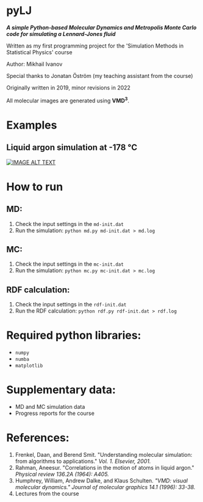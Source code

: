 # pyLJ
***A simple Python-based Molecular Dynamics and Metropolis Monte Carlo code for simulating a Lennard-Jones fluid***

Written as my first programming project for the 'Simulation Methods in Statistical Physics' course

Author: Mikhail Ivanov

Special thanks to Jonatan Öström (my teaching assistant from the course)

Originally written in 2019, minor revisions in 2022

All molecular images are generated using **VMD<sup>3**.

# Examples
## Liquid argon simulation at -178 °C
 
[![IMAGE ALT TEXT](https://i.imgur.com/GderjHB.jpeg)](http://www.youtube.com/watch?v=8glY-WNcKHY "Liquid Argon simulation")

# How to run
## MD:
1. Check the input settings in the `md-init.dat`
2. Run the simulation: `python md.py md-init.dat > md.log`

## MC:
1. Check the input settings in the `mc-init.dat`
2. Run the simulation: `python mc.py mc-init.dat > mc.log`

## RDF calculation:
1. Check the input settings in the `rdf-init.dat`
2. Run the RDF calculation: `python rdf.py rdf-init.dat > rdf.log`

# Required python libraries:
- `numpy`
- `numba`
- `matplotlib`

# Supplementary data:
- MD and MC simulation data
- Progress reports for the course
  
# References:
1. Frenkel, Daan, and Berend Smit. "Understanding molecular simulation: from algorithms to applications." *Vol. 1. Elsevier, 2001.*
2. Rahman, Aneesur. "Correlations in the motion of atoms in liquid argon." *Physical review 136.2A (1964): A405.*
3. Humphrey, William, Andrew Dalke, and Klaus Schulten. *"VMD: visual molecular dynamics." Journal of molecular graphics 14.1 (1996): 33-38.*
4. Lectures from the course
